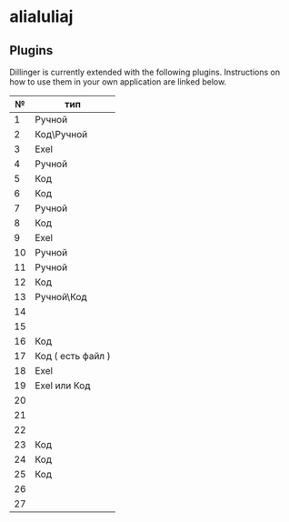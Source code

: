 # alialuliaj
## Plugins

Dillinger is currently extended with the following plugins.
Instructions on how to use them in your own application are linked below.

| № | тип |
| ------ | ------ |
| 1 | Ручной |
| 2 | Код\Ручной |
| 3 | Exel |
| 4 | Ручной |
| 5 | Код |
| 6 | Код |
| 7 | Ручной |
| 8 | Код |
| 9 | Exel |
| 10 | Ручной |
| 11 | Ручной |
| 12 | Код |
| 13 | Ручной\Код |
| 14 |  |
| 15 |  |
| 16 | Код |
| 17 | Код ( есть файл ) |
| 18 | Exel |
| 19 | Exel или Код |
| 20 |  |
| 21 |  |
| 22 |  |
| 23 | Код |
| 24 | Код |
| 25 | Код |
| 26 |  |
| 27 |  |

